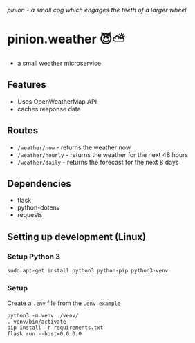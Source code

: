 _pinion - a small cog which engages the teeth of a larger wheel_

# pinion.weather 😈⛅

- a small weather microservice

## Features

- Uses OpenWeatherMap API
- caches response data

## Routes

- `/weather/now` - returns the weather now
- `/weather/hourly` - returns the weather for the next 48 hours
- `/weather/daily` - returns the forecast for the next 8 days

## Dependencies

- flask
- python-dotenv
- requests

## Setting up development (Linux)

### Setup Python 3

`sudo apt-get install python3 python-pip python3-venv`

### Setup

Create a `.env` file from the `.env.example`

```
python3 -m venv ./venv/
. venv/bin/activate
pip install -r requirements.txt
flask run --host=0.0.0.0
```
